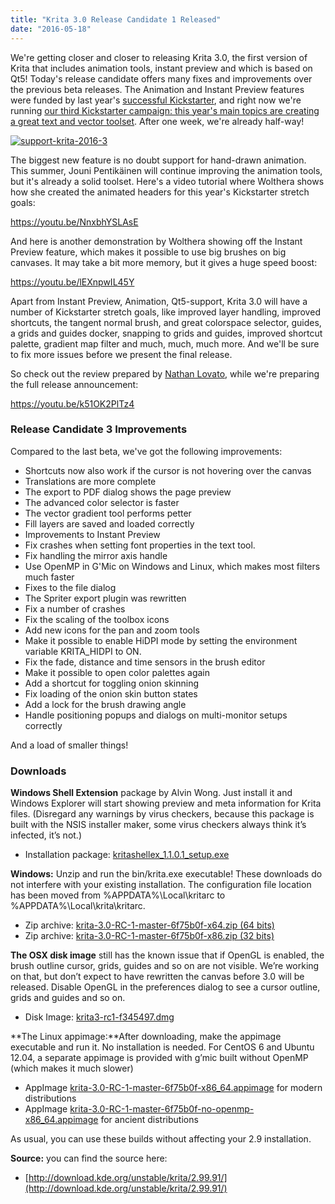 ```yaml
---
title: "Krita 3.0 Release Candidate 1 Released"
date: "2016-05-18"
---
```


We're getting closer and closer to releasing Krita 3.0, the first version of Krita that includes animation tools, instant preview and which is based on Qt5! Today's release candidate offers many fixes and improvements over the previous beta releases. The Animation and Instant Preview features were funded by last year's [successful Kickstarter](https://www.kickstarter.com/projects/krita/krita-free-paint-app-lets-make-it-faster-than-phot), and right now we're running [our third Kickstarter campaign: this year's main topics are creating a great text and vector toolset](https://www.kickstarter.com/projects/krita/krita-2016-lets-make-text-and-vector-art-awesome). After one week, we're already half-way!

[![support-krita-2016-3](../images/support-krita-2016-3-1024x132.png)](https://www.kickstarter.com/projects/krita/krita-2016-lets-make-text-and-vector-art-awesome)

The biggest new feature is no doubt support for hand-drawn animation. This summer, Jouni Pentikäinen will continue improving the animation tools, but it's already a solid toolset. Here's a video tutorial where Wolthera shows how she created the animated headers for this year's Kickstarter stretch goals:

https://youtu.be/NnxbhYSLAsE

And here is another demonstration by Wolthera showing off the Instant Preview feature, which makes it possible to use big brushes on big canvases. It may take a bit more memory, but it gives a huge speed boost:

https://youtu.be/lEXnpwIL45Y

Apart from Instant Preview, Animation, Qt5-support, Krita 3.0 will have a number of Kickstarter stretch goals, like improved layer handling, improved shortcuts, the tangent normal brush, and great colorspace selector, guides, a grids and guides docker, snapping to grids and guides, improved shortcut palette, gradient map filter and much, much, much more. And we'll be sure to fix more issues before we present the final release.

So check out the review prepared by [Nathan Lovato](http://gdquest.com/), while we're preparing the full release announcement:

https://youtu.be/k51OK2PlTz4

### Release Candidate 3 Improvements

Compared to the last beta, we've got the following improvements:

- Shortcuts now also work if the cursor is not hovering over the canvas
- Translations are more complete
- The export to PDF dialog shows the page preview
- The advanced color selector is faster
- The vector gradient tool performs petter
- Fill layers are saved and loaded correctly
- Improvements to Instant Preview
- Fix crashes when setting font properties in the text tool.
- Fix handling the mirror axis handle
- Use OpenMP in G'Mic on Windows and Linux, which makes most filters much faster
- Fixes to the file dialog
- The Spriter export plugin was rewritten
- Fix a number of crashes
- Fix the scaling of the toolbox icons
- Add new icons for the pan and zoom tools
- Make it possible to enable HiDPI mode by setting the environment variable KRITA\_HIDPI to ON.
- Fix the fade, distance and time sensors in the brush editor
- Make it possible to open color palettes again
- Add a shortcut for toggling onion skinning
- Fix loading of the onion skin button states
- Add a lock for the brush drawing angle
- Handle positioning popups and dialogs on multi-monitor setups correctly

And a load of smaller things!

### Downloads

**Windows Shell Extension** package by Alvin Wong. Just install it and Windows Explorer will start showing preview and meta information for Krita files. (Disregard any warnings by virus checkers, because this package is built with the NSIS installer maker, some virus checkers always think it’s infected, it’s not.)

- Installation package: [kritashellex\_1.1.0.1\_setup.exe](http://files.kde.org/krita/3/windows/kritashellex_1.1.0.1_setup.exe)

**Windows:** Unzip and run the bin/krita.exe executable! These downloads do not interfere with your existing installation. The configuration file location has been moved from %APPDATA%\\Local\\kritarc to %APPDATA%\\Local\\krita\\kritarc.

- Zip archive: [krita-3.0-RC-1-master-6f75b0f-x64.zip (64 bits)](http://files.kde.org/krita/3/windows/krita-3.0-RC-1-master-6f75b0f-x64.zip)
- Zip archive: [krita-3.0-RC-1-master-6f75b0f-x86.zip (32 bits)](http://files.kde.org/krita/3/windows/krita-3.0-RC-1-master-6f75b0f-x86.zip)

**The OSX disk image** still has the known issue that if OpenGL is enabled, the brush outline cursor, grids, guides and so on are not visible. We’re working on that, but don’t expect to have rewritten the canvas before 3.0 will be released. Disable OpenGL in the preferences dialog to see a cursor outline, grids and guides and so on.

- Disk Image: [krita3-rc1-f345497.dmg](http://files.kde.org/krita/3/osx/krita3-rc1-f345497.dmg)

**The Linux appimage:**After downloading, make the appimage executable and run it. No installation is needed. For CentOS 6 and Ubuntu 12.04, a separate appimage is provided with g’mic built without OpenMP (which makes it much slower)

- AppImage [krita-3.0-RC-1-master-6f75b0f-x86\_64.appimage](http://files.kde.org/krita/3/linux/krita-3.0-RC-1-master-6f75b0f-x86_64.appimage) for modern distributions
- AppImage [krita-3.0-RC-1-master-6f75b0f-no-openmp-x86\_64.appimage](http://files.kde.org/krita/3/linux/krita-3.0-RC-1-master-6f75b0f-no-openmp-x86_64.appimage) for ancient distributions

As usual, you can use these builds without affecting your 2.9 installation.

**Source:** you can find the source here:

- [http://download.kde.org/unstable/krita/2.99.91/](http://download.kde.org/unstable/krita/2.99.91/)
